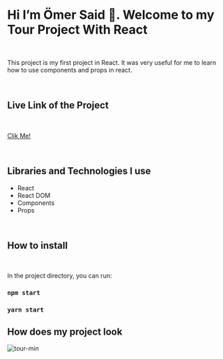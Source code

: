 <h1>Hi I’m Ömer Said 👋. Welcome to my  Tour Project With React </h1>

<br>

<p>This project is my first project in React. It was very useful for me to learn how to use components and props in react.</p>

<br>

<h2>Live Link of the Project</h2>

<br>


[Clik Me!](https://selman-s.github.io/First-React-Project-Tour/)

<br>

<h2>Libraries and Technologies I use</h2>
 
 * React 
 * React DOM
 * Components
 * Props




 
 <br>
 
<h2>How to install</h2>


<br>

In the project directory, you can run:

### `npm start`

### `yarn start`


<h2>How does my project look</h2>


![tour-min](https://github.com/omersb/Tour_Places_RP/blob/master/tour-project.gif?raw=true)
